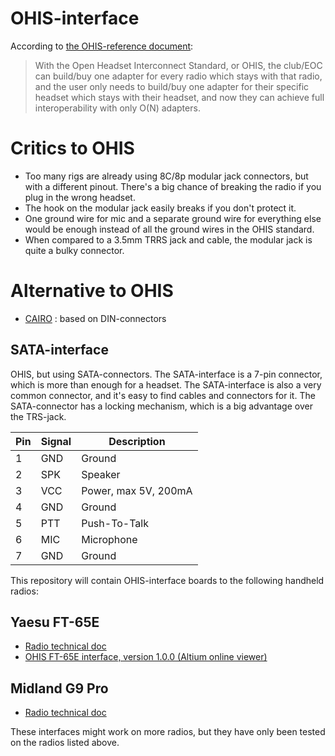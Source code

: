 # OHIS-interface
According to [the OHIS-reference document](https://open-headset-interconnect-standard.github.io/ohis/Open-Headset-Interconnect-Standard.pdf):
> With the Open Headset Interconnect Standard, or OHIS, the club/EOC can build/buy one adapter for every
radio which stays with that radio, and the user only needs to build/buy one adapter for their specific headset
which stays with their headset, and now they can achieve full interoperability with only O(N) adapters.

# Critics to OHIS
* Too many rigs are already using 8C/8p modular jack connectors, but with a different pinout.  There's a big chance of breaking the radio if you plug in the wrong headset.
* The hook on the modular jack easily breaks if you don't protect it.
* One ground wire for mic and a separate ground wire for everything else would be enough instead of all the ground wires in the OHIS standard.
* When compared to a 3.5mm TRRS jack and cable, the modular jack is quite a bulky connector.

# Alternative to OHIS
* [CAIRO](https://web.archive.org/web/20060618023257/http://www-users.aston.ac.uk/~bestpj/cairo/manual/engineering.html#ce1) : based on DIN-connectors

## SATA-interface
OHIS, but using SATA-connectors.  The SATA-interface is a 7-pin connector, which is more than enough for a headset.  The SATA-interface is also a very common connector, and it's easy to find cables and connectors for it.  The SATA-connector has a locking mechanism, which is a big advantage over the TRS-jack.

| Pin | Signal | Description |
| --- | ------ | ----------- |
| 1 | GND | Ground |
| 2 | SPK | Speaker |
| 3 | VCC | Power, max 5V, 200mA |
| 4 | GND | Ground |
| 5 | PTT | Push-To-Talk |
| 6 | MIC | Microphone |
| 7 | GND | Ground |

This repository will contain OHIS-interface boards to the following handheld radios:

## Yaesu FT-65E
* [Radio technical doc](https://github.com/LieBtrau/digital-walkie-talkie/blob/master/SoftwareModem/Yaesu_FT65-E.ipynb)
* [OHIS FT-65E interface, version 1.0.0 (Altium online viewer)](https://365.altium.com/files/52D7B6AC-E25B-4030-AC4F-B64CA4D52889)

## Midland G9 Pro
* [Radio technical doc](https://github.com/LieBtrau/digital-walkie-talkie/blob/master/SoftwareModem/MidlandG9pro.ipynb)

These interfaces might work on more radios, but they have only been tested on the radios listed above.